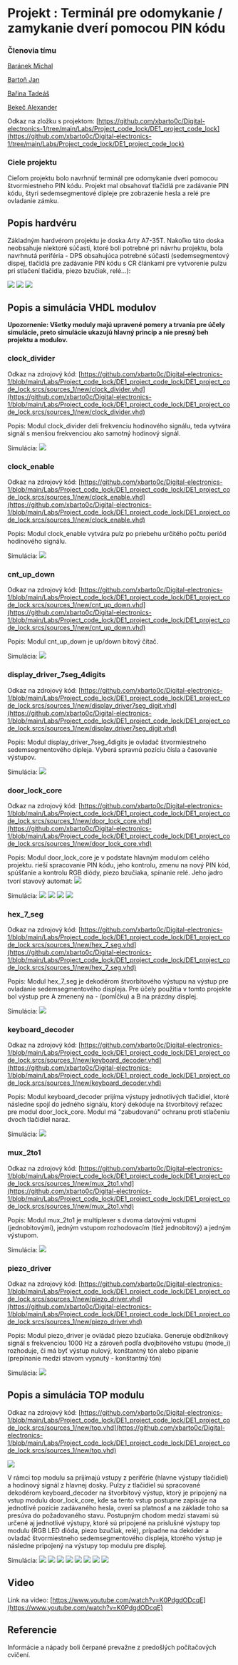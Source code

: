 # Projekt : Terminál pre odomykanie / zamykanie dverí pomocou PIN kódu
### Členovia tímu
[Baránek Michal](https://github.com/michalizn/Digital-electronics-1)

[Bartoň Jan](https://github.com/xbarto0c/Digital-electronics-1)

[Bařina Tadeáš](https://github.com/Tadeas155/Digital-electronics1)

[Bekeč Alexander](https://github.com/alexander-bekec/Digital-electronics-1)

Odkaz na zložku s projektom: 
[https://github.com/xbarto0c/Digital-electronics-1/tree/main/Labs/Project_code_lock/DE1_project_code_lock](https://github.com/xbarto0c/Digital-electronics-1/tree/main/Labs/Project_code_lock/DE1_project_code_lock)

### Ciele projektu
Cieľom projektu bolo navrhnúť terminál pre odomykanie dverí pomocou štvormiestneho PIN kódu. Projekt mal obsahovať tlačidlá pre zadávanie PIN kódu, štyri sedemsegmentové dipleje pre zobrazenie hesla a relé pre ovladanie zámku.

## Popis hardvéru
Základným hardvérom projektu je doska Arty A7-35T. Nakoľko táto doska neobsahuje niektoré súčasti, ktoré boli potrebné pri návrhu projektu, bola navrhnutá periféria - DPS obsahujúca potrebné súčasti (sedemsegmentový dispej, tlačidlá pre zadávanie PIN kódu s CR článkami pre vytvorenie pulzu pri stlačení tlačidla, piezo bzučiak, relé...):

![](IMAGES/Schematic_DE1_projekt_2021-05-03.png)
![](IMAGES/PCB_3D_top_layer.jpg)
![](IMAGES/PCB_3D_bottom_layer.jpg)

## Popis a simulácia VHDL modulov
**Upozornenie: Všetky moduly majú upravené pomery a trvania pre účely simulácie, preto simulácie ukazujú hlavný princíp a nie presný beh projektu a modulov.**

### clock_divider
Odkaz na zdrojový kód: [https://github.com/xbarto0c/Digital-electronics-1/blob/main/Labs/Project_code_lock/DE1_project_code_lock/DE1_project_code_lock.srcs/sources_1/new/clock_divider.vhd](https://github.com/xbarto0c/Digital-electronics-1/blob/main/Labs/Project_code_lock/DE1_project_code_lock/DE1_project_code_lock.srcs/sources_1/new/clock_divider.vhd)

Popis: Modul clock_divider delí frekvenciu hodinového signálu, teda vytvára signál s menšou frekvenciou ako samotný hodinový signál. 

Simulácia:
![](IMAGES/Testbench_clock_divider.jpg)

### clock_enable
Odkaz na zdrojový kód: [https://github.com/xbarto0c/Digital-electronics-1/blob/main/Labs/Project_code_lock/DE1_project_code_lock/DE1_project_code_lock.srcs/sources_1/new/clock_enable.vhd](https://github.com/xbarto0c/Digital-electronics-1/blob/main/Labs/Project_code_lock/DE1_project_code_lock/DE1_project_code_lock.srcs/sources_1/new/clock_enable.vhd)

Popis: Modul clock_enable vytvára pulz po priebehu určitého počtu periód hodinového signálu.

Simulácia:
![](IMAGES/Testbench_clock_enable.jpg)

### cnt_up_down
Odkaz na zdrojový kód: [https://github.com/xbarto0c/Digital-electronics-1/blob/main/Labs/Project_code_lock/DE1_project_code_lock/DE1_project_code_lock.srcs/sources_1/new/cnt_up_down.vhd](https://github.com/xbarto0c/Digital-electronics-1/blob/main/Labs/Project_code_lock/DE1_project_code_lock/DE1_project_code_lock.srcs/sources_1/new/cnt_up_down.vhd)

Popis: Modul cnt_up_down je up/down bitový čítač.

Simulácia:
![](IMAGES/Testbench_cnt_up_down.jpg)

### display_driver_7seg_4digits
Odkaz na zdrojový kód: [https://github.com/xbarto0c/Digital-electronics-1/blob/main/Labs/Project_code_lock/DE1_project_code_lock/DE1_project_code_lock.srcs/sources_1/new/display_driver7seg_digit.vhd](https://github.com/xbarto0c/Digital-electronics-1/blob/main/Labs/Project_code_lock/DE1_project_code_lock/DE1_project_code_lock.srcs/sources_1/new/display_driver7seg_digit.vhd)

Popis: Modul display_driver_7seg_4digits je ovladač štvormiestneho sedemsegmentového dipleja. Vyberá spravnú pozíciu čísla a časovanie výstupov. 

Simulácia: 
![](IMAGES/Testbench_driver_7seg_4digits.jpg)

### door_lock_core
Odkaz na zdrojový kód: [https://github.com/xbarto0c/Digital-electronics-1/blob/main/Labs/Project_code_lock/DE1_project_code_lock/DE1_project_code_lock.srcs/sources_1/new/door_lock_core.vhd](https://github.com/xbarto0c/Digital-electronics-1/blob/main/Labs/Project_code_lock/DE1_project_code_lock/DE1_project_code_lock.srcs/sources_1/new/door_lock_core.vhd)

Popis: Modul door_lock_core je v podstate hlavným modulom celého projektu. rieší spracovanie PIN kódu, jeho kontrolu, zmenu na nový PIN kód, spúšťanie a kontrolu RGB diódy, piezo bzučiaka, spínanie relé. Jeho jadro tvorí stavový automat:
![](IMAGES/state_diagram.png)

Simulácia:
![](IMAGES/Testbench_door_lock_core_1.jpg)
![](IMAGES/Testbench_door_lock_core_2.jpg)
![](IMAGES/Testbench_door_lock_core_3.jpg)
![](IMAGES/Testbench_door_lock_core_4.jpg)

### hex_7_seg
Odkaz na zdrojový kód: [https://github.com/xbarto0c/Digital-electronics-1/blob/main/Labs/Project_code_lock/DE1_project_code_lock/DE1_project_code_lock.srcs/sources_1/new/hex_7_seg.vhd](https://github.com/xbarto0c/Digital-electronics-1/blob/main/Labs/Project_code_lock/DE1_project_code_lock/DE1_project_code_lock.srcs/sources_1/new/hex_7_seg.vhd)

Popis: Modul hex_7_seg je dekodérom štvorbitového výstupu na výstup pre ovladanie sedemsegmentového displeja. Pre účely použitia v tomto projekte bol výstup pre A zmenený na - (pomĺčku) a B na prázdny displej.

Simulácia:
![](IMAGES/Testbench_hex_7_seg.jpg)

### keyboard_decoder
Odkaz na zdrojový kód: [https://github.com/xbarto0c/Digital-electronics-1/blob/main/Labs/Project_code_lock/DE1_project_code_lock/DE1_project_code_lock.srcs/sources_1/new/keyboard_decoder.vhd](https://github.com/xbarto0c/Digital-electronics-1/blob/main/Labs/Project_code_lock/DE1_project_code_lock/DE1_project_code_lock.srcs/sources_1/new/keyboard_decoder.vhd)

Popis: Modul keyboard_decoder prijíma výstupy jednotlivých tlačidiel, ktoré následne spojí do jedného signálu, ktorý dekóduje na štvorbitový reťazec pre modul door_lock_core. Modul má "zabudovanú" ochranu proti stlačeniu dvoch tlačidiel naraz.

Simulácia:
![](IMAGES/Testbench_keyboard_decoder.jpg)

### mux_2to1
Odkaz na zdrojový kód: [https://github.com/xbarto0c/Digital-electronics-1/blob/main/Labs/Project_code_lock/DE1_project_code_lock/DE1_project_code_lock.srcs/sources_1/new/mux_2to1.vhd](https://github.com/xbarto0c/Digital-electronics-1/blob/main/Labs/Project_code_lock/DE1_project_code_lock/DE1_project_code_lock.srcs/sources_1/new/mux_2to1.vhd)

Popis: Modul mux_2to1 je multiplexer s dvoma datovými vstupmi (jednobitovými), jedným vstupom rozhodovacím (tiež jednobitový) a jedným výstupom.

Simulácia:
![](IMAGES/Testbench_mux_2to1.jpg)

### piezo_driver
Odkaz na zdrojový kód: [https://github.com/xbarto0c/Digital-electronics-1/blob/main/Labs/Project_code_lock/DE1_project_code_lock/DE1_project_code_lock.srcs/sources_1/new/piezo_driver.vhd](https://github.com/xbarto0c/Digital-electronics-1/blob/main/Labs/Project_code_lock/DE1_project_code_lock/DE1_project_code_lock.srcs/sources_1/new/piezo_driver.vhd)

Popis: Modul piezo_driver je ovládač piezo bzučiaka. Generuje obdlžníkový signál s frekvenciou 1000 Hz a zároveň podľa dvojbitového vstupu (mode_i) rozhoduje, či má byť výstup nulový, konštantný tón alebo pípanie (prepínanie medzi stavom vypnutý - konštantný tón)

Simulácia:
![](IMAGES/Testbench_piezo_driver.jpg)

## Popis a simulácia TOP modulu
Odkaz na zdrojový kód: [https://github.com/xbarto0c/Digital-electronics-1/blob/main/Labs/Project_code_lock/DE1_project_code_lock/DE1_project_code_lock.srcs/sources_1/new/top.vhd](https://github.com/xbarto0c/Digital-electronics-1/blob/main/Labs/Project_code_lock/DE1_project_code_lock/DE1_project_code_lock.srcs/sources_1/new/top.vhd)

![](IMAGES/top_module.png)

V rámci top modulu sa prijímajú vstupy z periférie (hlavne výstupy tlačidiel) a hodinový signál z hlavnej dosky. Pulzy z tlačidiel sú spracované dekodérom keyboard_decoder na štvorbitový výstup, ktorý je pripojený na vstup modulu door_lock_core, kde sa tento vstup postupne zapisuje na jednotlivé pozície zadávaného hesla, overí sa platnosť a na základe toho sa presúva do požadovaného stavu. Postupným chodom medzi stavami sú určené aj jednotlivé výstupy, ktoré sú pripojené na prislušné výstupy top modulu (RGB LED dióda, piezo bzučiak, relé), prípadne na dekóder a ovladač štvormiestneho sedemsegmentového displeja, ktorého výstup je následne pripojený na výstupy top modulu pre displej. 

Simulácia:
![](IMAGES/top_0n.png)
![](IMAGES/top_250n.png)
![](IMAGES/top_500n.png)
![](IMAGES/top_750n.png)
![](IMAGES/top_1000n.png)
![](IMAGES/top_1250n.png)
![](IMAGES/top_1500n.png)
![](IMAGES/top_3000n.png)

## Video
Link na video: [https://www.youtube.com/watch?v=K0PdgdODcqE](https://www.youtube.com/watch?v=K0PdgdODcqE)

## Referencie
Informácie a nápady boli čerpané prevažne z predošlých počítačových cvičení.

